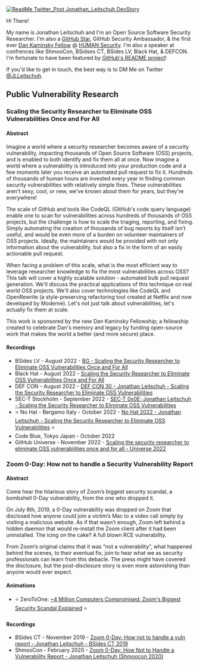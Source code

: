 [![ReadMe Twitter_Post Jonathan_Leitschuh DevStory](https://user-images.githubusercontent.com/1323708/182200035-c5885761-4760-4dc2-8644-508683eea53b.jpg)](https://github.com/readme/stories/jonathan-leitschuh)

Hi There!

My name is Jonathan Leitschuh and I'm an Open Source Software Security Researcher. I'm also a [GitHub Star](https://stars.github.com/profiles/jlleitschuh/), GitHub Security Ambassador, & the first ever [Dan Kaminsky Fellow](https://www.darkreading.com/edge-articles/spotlight-on-first-dan-kaminsky-fellow-jonathan-leitschuh) @ [HUMAN Security](https://www.humansecurity.com/learn/blog/our-first-dan-kaminsky-fellow). I'm also a speaker at confrences like ShmooCon, BSidses CT, BSides LV, Black Hat, & DEFCON. I'm fortunate to have been featured by [GitHub's README project](https://github.com/readme/stories/jonathan-leitschuh)!

If you'd like to get in touch, the best way is to DM Me on Twitter [@JLLeitschuh](https://twitter.com/jlleitschuh).

<!--
**JLLeitschuh/JLLeitschuh** is a ✨ _special_ ✨ repository because its `README.md` (this file) appears on your GitHub profile.

Here are some ideas to get you started:

- 🔭 I’m currently working on ...
- 🌱 I’m currently learning ...
- 👯 I’m looking to collaborate on ...
- 🤔 I’m looking for help with ...
- 💬 Ask me about ...
- 📫 How to reach me: ...
- 😄 Pronouns: ...
- ⚡ Fun fact: ...
-->

## Public Vulnerability Research

### Scaling the Security Researcher to Eliminate OSS Vulnerabilities Once and For All

#### Abstract

Imagine a world where a security researcher becomes aware of a security vulnerability, impacting thousands of Open Source Software (OSS) projects, and is enabled to both identify and fix them all at once. Now imagine a world where a vulnerability is introduced into your production code and a few moments later you receive an automated pull request to fix it. Hundreds of thousands of human hours are invested every year in finding common security vulnerabilities with relatively simple fixes. These vulnerabilities aren't sexy, cool, or new, we've known about them for years, but they're everywhere!

The scale of GitHub and tools like CodeQL (GitHub's code query language) enable one to scan for vulnerabilities across hundreds of thousands of OSS projects, but the challenge is how to scale the triaging, reporting, and fixing. Simply automating the creation of thousands of bug reports by itself isn't useful, and would be even more of a burden on volunteer maintainers of OSS projects. Ideally, the maintainers would be provided with not only information about the vulnerability, but also a fix in the form of an easily actionable pull request.

When facing a problem of this scale, what is the most efficient way to leverage researcher knowledge to fix the most vulnerabilities across OSS? This talk will cover a highly scalable solution - automated bulk pull request generation. We'll discuss the practical applications of this technique on real world OSS projects. We'll also cover technologies like CodeQL and OpenRewrite (a style-preserving refactoring tool created at Netflix and now developed by Moderne). Let's not just talk about vulnerabilities, let's actually fix them at scale.

This work is sponsored by the new Dan Kaminsky Fellowship; a fellowship created to celebrate Dan's memory and legacy by funding open-source work that makes the world a better (and more secure) place.

#### Recordings

- BSides LV - August 2022 - [BG - Scaling the Security Researcher to Eliminate OSS Vulnerabilities Once and For All](https://youtu.be/VMGeZd66qnE) 
- Black Hat - August 2022 - [Scaling the Security Researcher to Eliminate OSS Vulnerabilities Once and For All ](https://youtu.be/zTtbVxGEq8A)
- DEF CON - August 2022 - [DEF CON 30 - Jonathan Leitschuh - Scaling the Security Researcher to Eliminate OSS Vulnerabilities](https://youtu.be/UgGhEfdUSvQ)
- SEC-T Stockholm - September 2022  - [SEC-T 0x0E: Jonathan Leitschuh - Scaling the Security Researcher to Eliminate OSS Vulnerabilities](https://youtu.be/WkdzWiNKzt8) 
- ⭐ No Hat - Bergamo Italy - October 2022 - [No Hat 2022 - Jonathan Leitschuh - Scaling the Security Researcher to Eliminate OSS Vulnerabilities](https://youtu.be/W_7ZmKMFvXo) ⭐
- Code Blue, Tokyo Japan - October 2022
- GitHub Universe - November 2022 - [Scaling the security researcher to eliminate OSS vulnerabilities once and for all  - Universe 2022](https://youtu.be/zj-25JfGkYY)

### Zoom 0-Day: How not to handle a Security Vulnerability Report

#### Abstract

Come hear the hilarious story of Zoom’s biggest security scandal, a bombshell 0-Day vulnerability, from the one who dropped it.

On July 8th, 2019, a 0-Day vulnerability was dropped on Zoom that disclosed how anyone could join a victim’s Mac to a video call simply by visiting a malicious website. As if that wasn’t enough, Zoom left behind a hidden daemon that would re-install the Zoom client after it had been uninstalled. The icing on the cake? A full blown RCE vulnerability.

From Zoom’s original claims that it was “not a vulnerability”, what happened behind the scenes, to their eventual fix, join to hear what we as security professionals can learn from this debacle. The press might have covered the disclosure, but the post-disclosure story is even more astonishing than anyone would ever expect.

#### Animations

 - ⭐ ZeroToOne: [~4 Million Computers Compromised: Zoom's Biggest Security Scandal Explained](https://www.youtube.com/watch?v=K7hIrw1BUck) ⭐

#### Recordings

 - BSides CT - November 2019 - [Zoom 0-Day: How not to handle a vuln report - Jonathan Leitschuh - BSides CT 2019](https://www.youtube.com/watch?v=ypU5IPJKlXg)
 - ShmooCon - February 2020 - [Zoom 0-Day: How Not to Handle a Vulnerability Report - Jonathan Leitschuh (Shmoocon 2020)](https://youtu.be/FismZ6ZDKXU)
